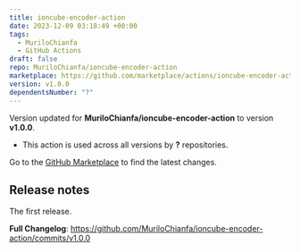 ```yaml
---
title: ioncube-encoder-action
date: 2023-12-09 03:18:49 +00:00
tags:
  - MuriloChianfa
  - GitHub Actions
draft: false
repo: MuriloChianfa/ioncube-encoder-action
marketplace: https://github.com/marketplace/actions/ioncube-encoder-action
version: v1.0.0
dependentsNumber: "?"
---
```



Version updated for **MuriloChianfa/ioncube-encoder-action** to version **v1.0.0**.
- This action is used across all versions by **?** repositories.

Go to the [GitHub Marketplace](https://github.com/marketplace/actions/ioncube-encoder-action) to find the latest changes.

## Release notes

The first release.

**Full Changelog**: https://github.com/MuriloChianfa/ioncube-encoder-action/commits/v1.0.0
